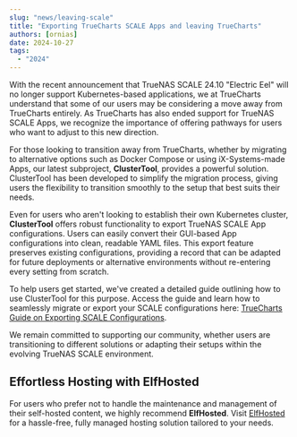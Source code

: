 ```yaml
---
slug: "news/leaving-scale"
title: "Exporting TrueCharts SCALE Apps and leaving TrueCharts"
authors: [ornias]
date: 2024-10-27
tags:
  - "2024"
---
```



With the recent announcement that TrueNAS SCALE 24.10 "Electric Eel" will no longer support Kubernetes-based applications, we at TrueCharts understand that some of our users may be considering a move away from TrueCharts entirely. As TrueCharts has also ended support for TrueNAS SCALE Apps, we recognize the importance of offering pathways for users who want to adjust to this new direction.

For those looking to transition away from TrueCharts, whether by migrating to alternative options such as Docker Compose or using iX-Systems-made Apps, our latest subproject, **ClusterTool**, provides a powerful solution. ClusterTool has been developed to simplify the migration process, giving users the flexibility to transition smoothly to the setup that best suits their needs.

Even for users who aren't looking to establish their own Kubernetes cluster, **ClusterTool** offers robust functionality to export TrueNAS SCALE App configurations. Users can easily convert their GUI-based App configurations into clean, readable YAML files. This export feature preserves existing configurations, providing a record that can be adapted for future deployments or alternative environments without re-entering every setting from scratch.

To help users get started, we've created a detailed guide outlining how to use ClusterTool for this purpose. Access the guide and learn how to seamlessly migrate or export your SCALE configurations here: [TrueCharts Guide on Exporting SCALE Configurations](https://truecharts.org/clustertool/migrations/scale-config-only/).

We remain committed to supporting our community, whether users are transitioning to different solutions or adapting their setups within the evolving TrueNAS SCALE environment.

## Effortless Hosting with ElfHosted

For users who prefer not to handle the maintenance and management of their self-hosted content, we highly recommend **ElfHosted**.
Visit [ElfHosted](http://elfhosted.com/) for a hassle-free, fully managed hosting solution tailored to your needs.
